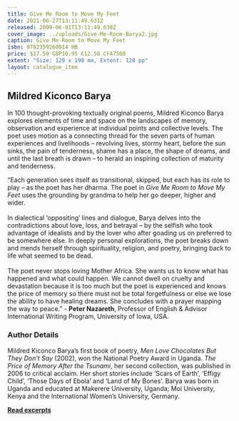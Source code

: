 ```yaml
---
title: Give Me Room to Move My Feet
date: 2021-06-27T13:11:49.631Z
released: 2009-06-01T13:11:49.638Z
cover_image: ../uploads/Give-Me-Room-Barya2.jpg
caption: Give Me Room to Move My Feet
isbn: 9782359260014 HB
price: $17.50 GBP10.95 €12.50 CFA7500
extent: "Size: 129 x 198 mm, Extent: 128 pp"
layout: catalogue_item
---
```

## Mildred Kiconco Barya

In 100 thought-provoking textually original poems, Mildred Kiconco Barya explores elements of time and space on the landscapes of memory, observation and experience at individual points and collective levels. The poet uses motion as a connecting thread for the seven parts of human experiences and livelihoods – revolving lives, stormy heart, before the sun sinks, the pain of tenderness, shame has a place, the shape of dreams, and until the last breath is drawn – to herald an inspiring collection of maturity and tenderness.

“Each generation sees itself as transitional, skipped, but each has its role to play – as the poet has her dharma. The poet in *Give Me Room to Move My Feet* uses the grounding by grandma to help her go deeper, higher and wider.\
\
In dialectical ‘oppositing’ lines and dialogue, Barya delves into the contradictions about love, loss, and betrayal – by the selfish who took advantage of idealists and by the lover who after goading us on preferred to be somewhere else. In deeply personal explorations, the poet breaks down and mends herself through spirituality, religion, and poetry, bringing back to life what seemed to be dead.\
\
The poet never stops loving Mother Africa. She wants us to know what has happened and what could happen. We cannot dwell on cruelty and devastation because it is too much but the poet is experienced and knows the price of memory so there must not be total forgetfulness or else we lose the ability to have healing dreams. She concludes with a prayer mapping the way to peace.” - **Peter Nazareth**, Professor of English & Advisor International Writing Program, University of Iowa, USA.

### Author Details

Mildred Kiconco Barya’s first book of poetry, *Men Love Chocolates But They Don’t Say* (2002), won the National Poetry Award in Uganda. *The Price of Memory After the Tsunami*, her second collection, was published in 2006 to critical acclaim. Her short stories include ‘Scars of Earth’, ‘Effigy Child’, ‘Those Days of Ebola’ and ‘Land of My Bones’. Barya was born in Uganda and educated at Makerere University, Uganda; Moi University, Kenya and the International Women’s University, Germany.

**[Read excerpts](http://www.scribd.com/doc/16351964/Give-Me-Room-Move-My-Feet-by-Mildred-Kiconco-Barya "Give Me Room to Move My Feet")**